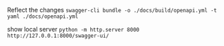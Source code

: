 Reflect the changes
`swagger-cli bundle -o ./docs/build/openapi.yml -t yaml ./docs/openapi.yml`

show local server
 `python -m http.server 8000`
 `http://127.0.0.1:8000/swagger-ui/`